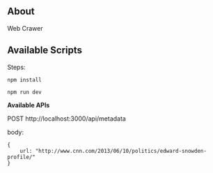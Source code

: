 ## About

Web Crawer

## Available Scripts

Steps:

`npm install`

`npm run dev`

**Available APIs**

POST http://localhost:3000/api/metadata

body:

```
{
    url: "http://www.cnn.com/2013/06/10/politics/edward-snowden-profile/"
}
```
